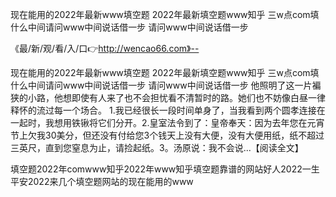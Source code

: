 现在能用的2022年最新www填空题
2022年最新填空题www知乎
三w点com填什么中间请问www中间说话借一步
请问www中间说话借一步


《最/新/观/看/入/口👉http://wencao66.com》--

现在能用的2022年最新www填空题
2022年最新填空题www知乎
三w点com填什么中间请问www中间说话借一步
请问www中间说话借一步
他照明了这一片褊狭的小路，他想即使有人来了也不会担忧看不清暂时的路。她们也不妨像白昼一律释怀的流过每一个场合。
1.我已经很长一段时间单身了，当我看到两个圆孝连接在一起时，我想用铁锹将它们分开。2.皇室法令到了：皇帝奉天：因为去年您在元宵节上欠我30美分，但还没有付给您3个钱天上没有大便，没有大便用纸，纸不超过三英尺，直到您窒息为止，请捡起纸。3。汤原说：我不会说...【阅读全文】





填空题2022年comwww知乎2022年www知乎填空题靠谱的网站好人2022一生平安2022来几个填空题网站的现在能用的www
